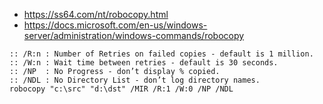 * https://ss64.com/nt/robocopy.html
* https://docs.microsoft.com/en-us/windows-server/administration/windows-commands/robocopy

```batch
:: /R:n : Number of Retries on failed copies - default is 1 million.
:: /W:n : Wait time between retries - default is 30 seconds.
:: /NP  : No Progress - don’t display % copied.
:: /NDL : No Directory List - don’t log directory names.
robocopy "c:\src" "d:\dst" /MIR /R:1 /W:0 /NP /NDL
```
